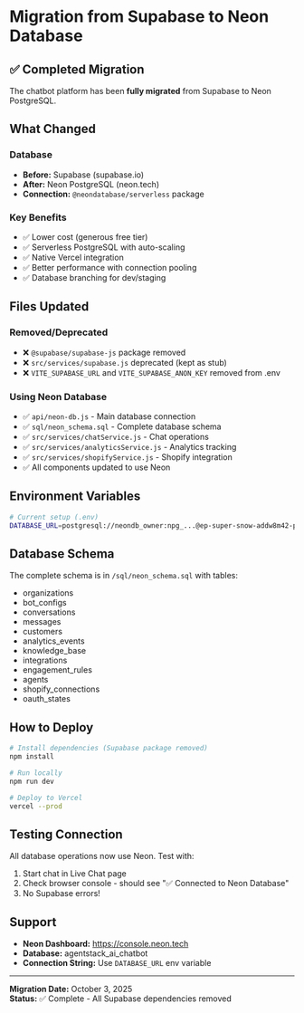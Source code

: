 # Migration from Supabase to Neon Database

## ✅ Completed Migration

The chatbot platform has been **fully migrated** from Supabase to Neon PostgreSQL.

## What Changed

### Database
- **Before:** Supabase (supabase.io)
- **After:** Neon PostgreSQL (neon.tech)
- **Connection:** `@neondatabase/serverless` package

### Key Benefits
- ✅ Lower cost (generous free tier)
- ✅ Serverless PostgreSQL with auto-scaling
- ✅ Native Vercel integration
- ✅ Better performance with connection pooling
- ✅ Database branching for dev/staging

## Files Updated

### Removed/Deprecated
- ❌ `@supabase/supabase-js` package removed
- ❌ `src/services/supabase.js` deprecated (kept as stub)
- ❌ `VITE_SUPABASE_URL` and `VITE_SUPABASE_ANON_KEY` removed from .env

### Using Neon Database
- ✅ `api/neon-db.js` - Main database connection
- ✅ `sql/neon_schema.sql` - Complete database schema
- ✅ `src/services/chatService.js` - Chat operations
- ✅ `src/services/analyticsService.js` - Analytics tracking
- ✅ `src/services/shopifyService.js` - Shopify integration
- ✅ All components updated to use Neon

## Environment Variables

```bash
# Current setup (.env)
DATABASE_URL=postgresql://neondb_owner:npg_...@ep-super-snow-addw8m42-pooler.c-2.us-east-1.aws.neon.tech/neondb?sslmode=require
```

## Database Schema

The complete schema is in `/sql/neon_schema.sql` with tables:
- organizations
- bot_configs
- conversations
- messages
- customers
- analytics_events
- knowledge_base
- integrations
- engagement_rules
- agents
- shopify_connections
- oauth_states

## How to Deploy

```bash
# Install dependencies (Supabase package removed)
npm install

# Run locally
npm run dev

# Deploy to Vercel
vercel --prod
```

## Testing Connection

All database operations now use Neon. Test with:
1. Start chat in Live Chat page
2. Check browser console - should see "✅ Connected to Neon Database"
3. No Supabase errors!

## Support

- **Neon Dashboard:** https://console.neon.tech
- **Database:** agentstack_ai_chatbot
- **Connection String:** Use `DATABASE_URL` env variable

---

**Migration Date:** October 3, 2025  
**Status:** ✅ Complete - All Supabase dependencies removed
